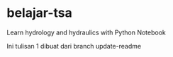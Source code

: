 # belajar-tsa
Learn hydrology and hydraulics with Python Notebook

Ini tulisan 1 dibuat dari branch update-readme